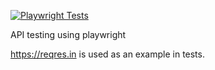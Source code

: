 [![Playwright Tests](https://github.com/abalabushko/api-tests-with-playwright/actions/workflows/playwright.yml/badge.svg)](https://github.com/abalabushko/api-tests-with-playwright/actions/workflows/playwright.yml)

API testing using playwright

https://reqres.in is used as an example in tests.
